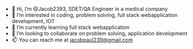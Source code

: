 - 👋 Hi, I’m @Jacob2393, SDET/QA Engineer in a medical company
- 👀 I’m interested in coding, problem solving, full stack webapplication development, IOT
- 🌱 I’m currently learning full stack webapplication
- 💞️ I’m looking to collaborate on problem solving, application development
- 📫 You can reach me at jacobpaul239@gmail.com

<!---
Jacob2393/Jacob2393 is a ✨ special ✨ repository because its `README.md` (this file) appears on your GitHub profile.
You can click the Preview link to take a look at your changes.
--->
